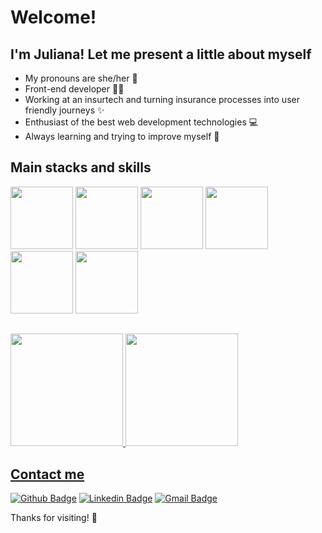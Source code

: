 <!--
**Jumori/Jumori** is a ✨ _special_ ✨ repository because its `README.md` (this file) appears on your GitHub profile.

Here are some ideas to get you started:

- 🔭 I’m currently working on ...
- 🌱 I’m currently learning ...
- 👯 I’m looking to collaborate on ...
- 🤔 I’m looking for help with ...
- 💬 Ask me about ...
- 📫 How to reach me: ...
- 😄 Pronouns: ...
- ⚡ Fun fact: ...
-->

# Welcome!
## I'm Juliana! Let me present a little about myself

- My pronouns are she/her :woman:
- Front-end developer :woman_technologist:
- Working at an insurtech and turning insurance processes into user friendly journeys :sparkles:
- Enthusiast of the best web development technologies :computer:
- Always learning and trying to improve myself :seedling:

## Main stacks and skills

<img src="https://cdn.jsdelivr.net/gh/devicons/devicon/icons/nodejs/nodejs-original-wordmark.svg" width="100px" />

<img src="https://cdn.jsdelivr.net/gh/devicons/devicon/icons/vuejs/vuejs-original-wordmark.svg" width="100px" />

<img src="https://cdn.jsdelivr.net/gh/devicons/devicon/icons/nuxtjs/nuxtjs-original-wordmark.svg" width="100px" />

<img src="https://cdn.jsdelivr.net/gh/devicons/devicon/icons/vuetify/vuetify-original.svg"  width="100px" />

<img src="https://cdn.jsdelivr.net/gh/devicons/devicon/icons/react/react-original.svg" width="100px" />

<img src="https://cdn.jsdelivr.net/gh/devicons/devicon/icons/typescript/typescript-original.svg" width="100px" />


## 

<div>
<a href="https://github.com/Jumori">
<img height="180em" src="https://github-readme-stats.vercel.app/api/top-langs/?username=Jumori&layout=compact&langs_count=7&theme=dracula"/>
<img height="180em" src="https://github-readme-stats.vercel.app/api?username=Jumori&show_icons=true&theme=dracula&include_all_commits=true&count_private=true"/>
</div>

## Contact me

[![Github Badge](https://img.shields.io/badge/-Github-000?style=flat-square&logo=Github&logoColor=white&link=https://github.com/Jumori/)](https://github.com/Jumori/)
[![Linkedin Badge](https://img.shields.io/badge/-LinkedIn-blue?style=flat-square&logo=Linkedin&logoColor=white&link=https://www.linkedin.com/in/julianamorikoshi/)](https://www.linkedin.com/in/julianamorikoshi/)
[![Gmail Badge](https://img.shields.io/badge/-Gmail-c14438?style=flat-square&logo=Gmail&logoColor=white&link=mailto:julianamorikoshi@gmail.com)](mailto:julianamorikoshi@gmail.com)
 
Thanks for visiting! :wave:

